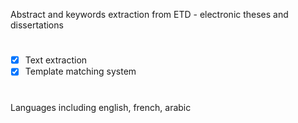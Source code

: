 Abstract and keywords extraction from ETD - electronic theses and dissertations

#

- [x] Text extraction
- [x] Template matching system

# 

Languages including english, french, arabic
